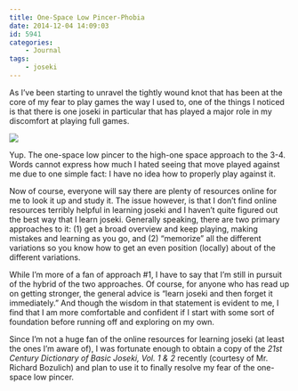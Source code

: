 ```yaml
---
title: One-Space Low Pincer-Phobia
date: 2014-12-04 14:09:03
id: 5941
categories:
	- Journal
tags:
	- joseki
---
```


As I’ve been starting to unravel the tightly wound knot that has been at the core of my fear to play games the way I used to, one of the things I noticed is that there is one joseki in particular that has played a major role in my discomfort at playing full games.

![](/images/2014/12/one-space-low-pincer.png)

Yup. The one-space low pincer to the high-one space approach to the 3-4. Words cannot express how much I hated seeing that move played against me due to one simple fact: I have no idea how to properly play against it.

<!-- more -->

Now of course, everyone will say there are plenty of resources online for me to look it up and study it. The issue however, is that I don’t find online resources terribly helpful in learning joseki and I haven’t quite figured out the best way that I learn joseki. Generally speaking, there are two primary approaches to it: (1) get a broad overview and keep playing, making mistakes and learning as you go, and (2) “memorize” all the different variations so you know how to get an even position (locally) about of the different variations.

While I’m more of a fan of approach #1, I have to say that I’m still in pursuit of the hybrid of the two approaches. Of course, for anyone who has read up on getting stronger, the general advice is “learn joseki and then forget it immediately.” And though the wisdom in that statement is evident to me, I find that I am more comfortable and confident if I start with some sort of foundation before running off and exploring on my own.

Since I’m not a huge fan of the online resources for learning joseki (at least the ones I’m aware of), I was fortunate enough to obtain a copy of the _21st Century Dictionary of Basic Joseki, Vol. 1 &amp; 2_ recently (courtesy of Mr. Richard Bozulich) and plan to use it to finally resolve my fear of the one-space low pincer.